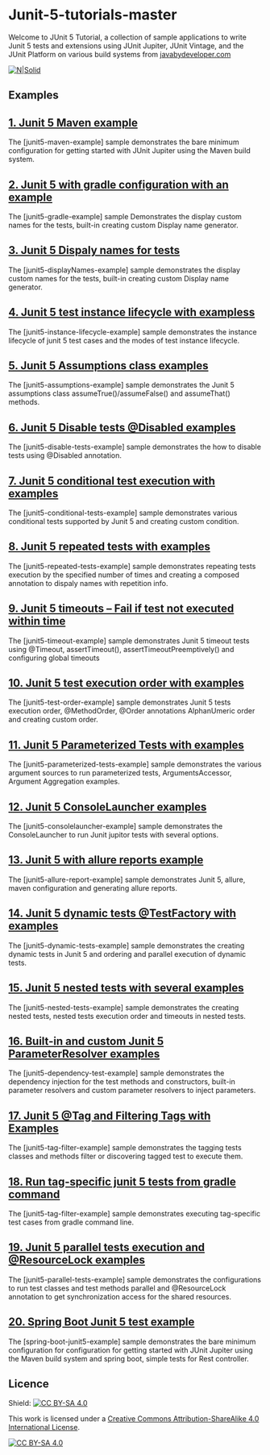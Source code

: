 # Junit-5-tutorials-master
Welcome to JUnit 5 Tutorial, a collection of sample applications to write Junit 5 tests and extensions using JUnit Jupiter, JUnit Vintage, and the JUnit Platform on various build systems from [javabydeveloper.com](https://javabydeveloper.com)

[![N|Solid](https://javabydeveloper.com/wp-content/uploads/2017/08/Untitled-5.png)](https://javabydeveloper.com/junit-5-tutorial)

## Examples

## [1. Junit 5 Maven example](https://javabydeveloper.com/junit-5-maven-example/)
The [junit5-maven-example] sample demonstrates the bare minimum configuration for getting started with JUnit Jupiter using the Maven build system.

## [2. Junit 5 with gradle configuration with an example](https://javabydeveloper.com/junit-5-with-gradle-configuration-with-an-example/)
The [junit5-gradle-example] sample Demonstrates the display custom names for the tests, built-in creating custom Display name generator.

## [3. Junit 5 Dispaly names for tests](https://javabydeveloper.com/junit-5-dispaly-names-for-tests/)
The [junit5-displayNames-example] sample demonstrates the display custom names for the tests, built-in creating custom Display name generator.

## [4. Junit 5 test instance lifecycle with exampless](https://javabydeveloper.com/junit-5-test-instance-lifecycle-with-examples/)
The [junit5-instance-lifecycle-example] sample demonstrates the instance lifecycle of junit 5 test cases and the modes of test instance lifecycle.

## [5. Junit 5 Assumptions class examples](https://javabydeveloper.com/junit-5-assumptions-examples/)
The [junit5-assumptions-example] sample demonstrates the  Junit 5 assumptions class assumeTrue()/assumeFalse() and assumeThat() methods.

## [6. Junit 5 Disable tests @Disabled examples](https://javabydeveloper.com/junit-5-disable-tests-disabled-examples/)
The [junit5-disable-tests-example] sample demonstrates the how to disable tests using @Disabled annotation.

## [7. Junit 5 conditional test execution with examples](https://javabydeveloper.com/junit-5-conditional-test-execution-with-examples/)
The [junit5-conditional-tests-example] sample demonstrates various conditional tests supported by Junit 5 and creating custom condition.

## [8. Junit 5 repeated tests with examples](https://javabydeveloper.com/junit-5-repeated-tests-with-examples/)
The [junit5-repeated-tests-example] sample demonstrates repeating tests execution by the specified number of times and creating a composed annotation to dispaly names with repetition info.

## [9. Junit 5 timeouts – Fail if test not executed within time](https://javabydeveloper.com/junit-5-timeouts-fail-if-test-not-executed-within-time/)
The [junit5-timeout-example] sample demonstrates Junit 5 timeout tests using @Timeout, assertTimeout(), assertTimeoutPreemptively() and configuring global timeouts

## [10. Junit 5 test execution order with examples](https://javabydeveloper.com/junit-5-test-execution-order-with-examples/)
The [junit5-test-order-example] sample demonstrates Junit 5 tests execution order, @MethodOrder, @Order annotations AlphanUmeric order and creating custom order.

## [11. Junit 5 Parameterized Tests with examples](https://javabydeveloper.com/junit-5-parameterized-tests-with-examples/)
The [junit5-parameterized-tests-example] sample demonstrates the various argument sources to run parameterized tests, ArgumentsAccessor, Argument Aggregation examples.

## [12. Junit 5 ConsoleLauncher examples](https://javabydeveloper.com/junit-5-consolelauncher-options-examples/)
The [junit5-consolelauncher-example] sample demonstrates the ConsoleLauncher to run Junit jupitor tests with several options.

## [13. Junit 5 with allure reports example](https://javabydeveloper.com/junit-5-with-allure-reports-example/)
The [junit5-allure-report-example] sample demonstrates Junit 5, allure, maven configuration and generating allure reports.

## [14. Junit 5 dynamic tests @TestFactory with examples](https://javabydeveloper.com/junit-5-dynamic-tests-testfactory-with-examples/)
The [junit5-dynamic-tests-example] sample demonstrates the creating dynamic tests in Junit 5 and ordering and parallel execution of dynamic tests.

## [15. Junit 5 nested tests with several examples](https://javabydeveloper.com/junit-5-nested-tests-with-several-examples/)
The [junit5-nested-tests-example] sample demonstrates the creating nested tests, nested tests execution order and timeouts in nested tests.

## [16. Built-in and custom Junit 5 ParameterResolver examples](https://javabydeveloper.com/built-in-and-custom-junit-5-parameterresolver-examples/)
The [junit5-dependency-test-example] sample demonstrates the dependency injection for the test methods and constructors, built-in parameter resolvers and custom parameter resolvers to inject parameters.

## [17. Junit 5 @Tag and Filtering Tags with Examples](https://javabydeveloper.com/junit-5-tag-and-filtering-tags-with-examples/)
The [junit5-tag-filter-example] sample demonstrates the tagging tests classes and methods filter or discovering tagged test to execute them.

## [18. Run tag-specific junit 5 tests from gradle command](https://javabydeveloper.com/run-tag-specific-junit-5-tests-from-gradle-command/)
The [junit5-tag-filter-example] sample demonstrates executing tag-specific test cases from gradle command line.

## [19. Junit 5 parallel tests execution and @ResourceLock examples](https://javabydeveloper.com/junit-5-parallel-tests-execution-and-resourcelock-examples/)
The [junit5-parallel-tests-example] sample demonstrates the configurations to run test classes and test methods parallel and @ResourceLock annotation to get synchronization access for the shared resources.

## [20. Spring Boot Junit 5 test example](https://javabydeveloper.com/spring-boot-junit-5-test-example/)
The [spring-boot-junit5-example] sample demonstrates the bare minimum configuration for configuration for getting started with JUnit Jupiter using the Maven build system and spring boot, simple tests for Rest controller.


## Licence
Shield: [![CC BY-SA 4.0][cc-by-sa-shield]][cc-by-sa]

This work is licensed under a [Creative Commons Attribution-ShareAlike 4.0
International License][cc-by-sa].

[![CC BY-SA 4.0][cc-by-sa-image]][cc-by-sa]

[cc-by-sa]: http://creativecommons.org/licenses/by-sa/4.0/
[cc-by-sa-image]: https://licensebuttons.net/l/by-sa/4.0/88x31.png
[cc-by-sa-shield]: https://img.shields.io/badge/License-CC%20BY--SA%204.0-lightgrey.svg
